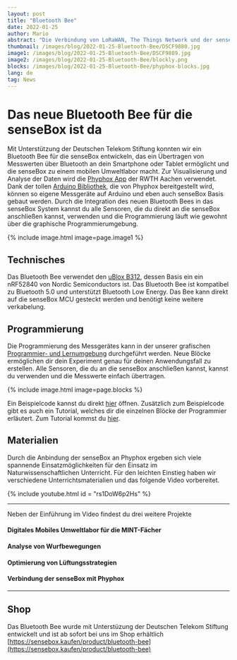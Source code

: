 ```yaml
---
layout: post
title: "Bluetooth Bee"
date: 2022-01-25
author: Mario
abstract: "Die Verbindung von LoRaWAN, The Things Network und der senseBox bietet viel Potential für einen zukunftsweisenden Unterricht"
thumbnail: /images/blog/2022-01-25-Bluetooth-Bee/DSCF9880.jpg
image1: /images/blog/2022-01-25-Bluetooth-Bee/DSCF9809.jpg
image2: /images/blog/2022-01-25-Bluetooth-Bee/blockly.png
blocks: /images/blog/2022-01-25-Bluetooth-Bee/phyphox-blocks.jpg
lang: de
tag: News
---
```

Das neue Bluetooth Bee für die senseBox ist da
============
 

Mit Unterstützung der Deutschen Telekom Stiftung konnten wir ein Bluetooth Bee für die senseBox entwickeln,  das ein Übertragen von Messwerten über Bluetooth an dein Smartphone oder Tablet ermöglicht und die senseBox zu einem mobilen Umweltlabor macht. Zur Visualisierung und Analyse der Daten wird die [Phyphox App](https://phyphox.org/) der RWTH Aachen verwendet. Dank der tollen [Arduino Bibliothek](https://phyphox.org/arduino/), die von Phyphox bereitgestellt wird, können so eigene Messgeräte auf Arduino und eben auch senseBox Basis gebaut werden. Durch die Integration des neuen Bluetooth Bees in das senseBox System kannst du alle Sensoren, die du direkt an die senseBox anschließen kannst, verwenden und die Programmierung läuft wie gewohnt über die graphische Programmierumgebung.


 {% include image.html image=page.image1 %}

## Technisches

Das Bluetooth Bee verwendet den [uBlox B312](https://www.u-blox.com/en/product/nina-b31-series-u-connect?lang=de), dessen Basis ein ein nRF52840 von Nordic Semiconductors ist. Das Bluetooth Bee ist kompatibel zu Bluetooth 5.0 und unterstützt Bluetooth Low Energy. Das Bee kann direkt auf die senseBox MCU gesteckt werden und benötigt keine weitere verkabelung.


## Programmierung

Die Programmierung des Messgerätes kann in der unserer grafischen [Programmier- und Lernumgebung](https://blockly-react.netlify.app/) durchgeführt werden. Neue Blöcke ermöglichen dir dein Experiment genau für deinen Anwendungsfall zu erstellen. Alle Sensoren, die du an die senseBox anschließen kannst, kannst du verwenden und die Messwerte einfach übertragen.


 {% include image.html image=page.blocks %}

Ein Beispielcode kannst du direkt [hier](https://blockly-react.netlify.app/gallery/60ae27f41842740018c65b07) öffnen. Zusätzlich zum Beispielcode gibt es auch ein Tutorial, welches dir die einzelnen Blöcke der Programmier erläutert. Zum Tutorial kommst du [hier](https://blockly-react.netlify.app/tutorial/6167e944830e50001898bcd8).

## Materialien

Durch die Anbindung der senseBox an Phyphox ergeben sich viele spannende Einsatzmöglichkeiten für den Einsatz im Naturwissenschaftlichen Unterricht. Für den leichten Einstieg haben wir verschiedene Unterrichtsmaterialien und das folgende Video vorbereitet. 


  {% include youtube.html id = "rs1DoW6p2Hs" %}

----

Neben der Einführung im Video findest du drei weitere Projekte

<div class="row">
     <div class="col-3">
            <div class="card" style="cursor: pointer; border: none">
                <canvas class="header-bg" width="250" id="header-blur"
                    style="background-image: url({{ site.baseurl | append: '/images/material/ble_handreichung.jpg' }});"></canvas>
                <div class="content">
                    <h4 style="clear:both">Digitales Mobiles Umweltlabor für die MINT-Fächer</h4>
                    <div id="desc_{{ teaching.position }}">
                        <a class="stretched-link" href="/docs/senseBox_BluetoothBee_ver1.0.pdf"></a>
                    </div>
                </div>
            </div>
        </div>
        <div class="col-3">
            <div class="card" style="cursor: pointer; border: none">
                <canvas class="header-bg" width="250" id="header-blur"
                    style="background-image: url({{ site.baseurl | append: '/images/projects/Titelbild_Wurfbewegungen.png' }});"></canvas>
                <div class="content">
                    <h4 style="clear:both">Analyse von Wurfbewegungen</h4>
                    <div id="desc_{{ teaching.position }}">
                        <a class="stretched-link" href="/projects/de/2021-12-28-Wurfbewegung-Phyphox.html"></a>
                    </div>
                </div>
            </div>
        </div>
        <div class="col-3">
            <div class="card" style="cursor: pointer; border: none">
                <canvas class="header-bg" width="250" id="header-blur"
                    style="background-image: url({{ site.baseurl | append: '/images/projects/Titelbild_Lueftungsstrategien.png' }});"></canvas>
                <div class="content">
                    <h4 style="clear:both">Optimierung von Lüftungsstrategien</h4>
                    <div id="desc_{{ teaching.position }}">
                        <a class="stretched-link" href="/projects/de/2021-12-28-Lüftungsstrategien-Phyphox.html"></a>
                    </div>
                </div>
            </div>
        </div>
              <div class="col-3">
            <div class="card" style="cursor: pointer; border: none">
                <canvas class="header-bg" width="250" id="header-blur"
                    style="background-image: url({{ site.baseurl | append: '/images/projects/Titelbild_Phyphox.png' }});"></canvas>
                <div class="content">
                    <h4 style="clear:both">Verbindung der senseBox mit Phyphox</h4>
                    <div id="desc_{{ teaching.position }}">
                        <a class="stretched-link" href="/projects/de/2021-12-21-Verbindung%20mit%20der%20Phyphox%20App.html"></a>
                    </div>
                </div>
            </div>
        </div>
</div>

----

## Shop

Das Bluetooth Bee wurde mit Unterstüzung der Deutschen Telekom Stiftung entwickelt und ist ab sofort bei uns im Shop erhältlich [https://sensebox.kaufen/product/bluetooth-bee](https://sensebox.kaufen/product/bluetooth-bee)

